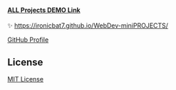 
#### [ALL Projects DEMO Link](https://ironicbat7.github.io/WebDev-miniPROJECTS/)
✨ https://ironicbat7.github.io/WebDev-miniPROJECTS/


[GitHub Profile](https://github.com/iRONiCBAT7)



## License
[MIT License](LICENSE)



